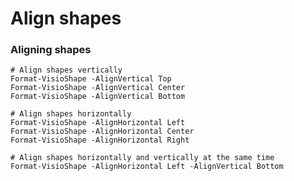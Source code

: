 # Align shapes

### Aligning shapes <a id="aligning-shapes"></a>

```text
# Align shapes vertically
Format-VisioShape -AlignVertical Top
Format-VisioShape -AlignVertical Center
Format-VisioShape -AlignVertical Bottom

# Align shapes horizontally
Format-VisioShape -AlignHorizontal Left
Format-VisioShape -AlignHorizontal Center
Format-VisioShape -AlignHorizontal Right

# Align shapes horizontally and vertically at the same time
Format-VisioShape -AlignHorizontal Left -AlignVertical Bottom
```


